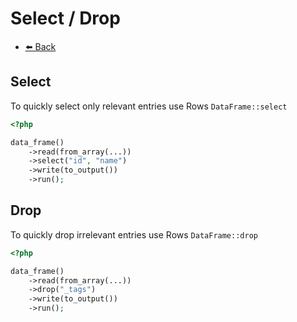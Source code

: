 # Select / Drop

- [⬅️️ Back](core.md)

## Select

To quickly select only relevant entries use Rows `DataFrame::select`

```php 
<?php 

data_frame()
    ->read(from_array(...))
    ->select("id", "name")
    ->write(to_output())
    ->run();
```

## Drop

To quickly drop irrelevant entries use Rows `DataFrame::drop`

```php 
<?php 

data_frame()
    ->read(from_array(...))
    ->drop("_tags")
    ->write(to_output())
    ->run();
```